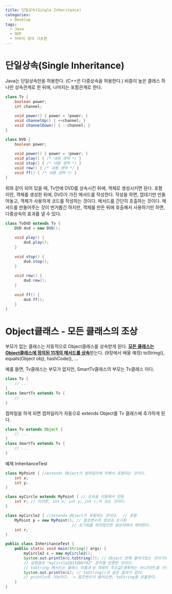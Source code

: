```yaml
---
title: 단일상속(Single Inheritance)
categories:
  - Develop
tags:
  - Java
  - OOP
  - 자바의 정석 기초편
---
```

# 단일상속(Single Inheritance)

Java는 단일상속만을 허용한다. (C++은 다중상속을 허용한다.)
비중이 높은 클래스 하나만 상속관계로 한 뒤에, 나머지는 포함관계로 한다.

```java
class Tv {
    boolean power;
    int channel;
    
    void power() { power = !power; }
    void channelUp() { ++channel; }
    void channelDown() { --channel; }
}
```

```java
class DVD {
    boolean power;
    
    void power() { power = !power; }
    void play() { /* 내용 생략 */ }
    void stop() { /* 내용 생략 */ }
    void rew() { /* 내용 생략 */ }
    void ff() { /* 내용 생략 */ }
}
```

위와 같이 되어 있을 때, Tv안에 DVD를 상속시킨 뒤에, 객체로 생성시키면 된다.
포함이란, 객체를 생성한 뒤에, DVD가 가진 메서드를 작성한다.
작성을 하면, 껍데기만 만들어놓고, 객체가 사용하게 코드를 작성하는 것이다.
메서드를 간단히 호출하는 것이다.
메서드를 만들어주는 것이 번거롭긴 하지만, 객체를 만든 뒤에 호출해서 사용하기만 하면, 다중상속의 효과를 낼 수 있다.

```java
class TvDVD extends Tv {
	DVD dvd = new DVD();
    
    void play() {
        dvd.play();
    }
    
    void stop() {
        dvd.stop();
    }
    
    void rew() {
        dvd.rew();
    }
    
    void ff() {
        dvd.ff();
    }
}
```

# Object클래스 - 모든 클래스의 조상

부모가 없는 클래스는 자동적으로 Object클래스를 상속받게 된다.
**<u>모든 클래스는 Object클래스에 정의된 11개의 메서드를 상속**</u>받는다. (9장에서 배울 예정)
	toString(), equals(Object obj), hashCode(), ...

예를 들면, Tv클래스는 부모가 없지만, SmartTv클래스의 부모는 Tv클래스 이다.

```java
class Tv {
	// ...
}
class SmartTv extends Tv {
    // ...
}
```

컴파일을 하게 되면 컴파일러가 자동으로 extends Object를 Tv 클래스에 추가하게 된다. 

``` java
class Tv extends Object {
	// ...
}
class SmartTv extends Tv {
    // ...
}
```

예제 InheritanceTest

```java
class MyPoint { //extends Object가 컴파일러에 의해서 포함되는 것이다.
	int x;
	int y;
}

class myCircle extends MyPoint { // 상속을 이용해서 만듬
	int r; // 이러면, int x; int y; int r;이 있는 것이다.
}

class myCircle2 { //extends Object가 포함되는 것이다.  // 포함
	MyPoint p = new MyPoint(); // 참조변수의 생성과 초기화
							 // 초기화를 하지않으면 생성자에서 해야한다.
	int r;
}

public class InheritanceTest {
	public static void main(String[] args) {
		myCircle2 c = new myCircle2();
		System.out.println(c.toString()); // Object 안에 들어가있는 것이기에 가능하다.
		// 실행결과 "myCircle2@15db9742" 문자열 반환한 것이다.
		// toString 메서드는 클래스 이름과 @ 객체의 주소값(명확히는 아니지만)을 가르쳐준다.
		System.out.println(c); // toString()과 같은 결과가 같다.
		// println의 기능이다. -> 참조변수가 들어오면, toString을 호출한다.
    }
}
```

